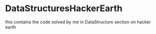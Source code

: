 # DataStructuresHackerEarth
this contains the code solved by me in DataStructure section on hacker earth
